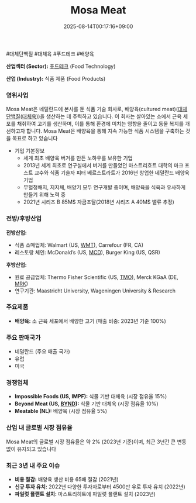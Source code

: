 ﻿---
title: "Mosa Meat"
date: 2025-08-14T00:17:16+09:00
lastmod: 2025-08-14T00:17:16+09:00
type: docs
sidebar:
  open: true
weight: 583
---
<div style="display:none">
  <meta property="article:published_time" content="2025-08-13T15:17:16Z" />
  <meta property="article:modified_time" content="2025-08-13T15:17:16Z" />
</div>
#대체단백질 #대체육 #푸드테크 #배양육

**산업섹터 (Sector):** [푸드테크](/industry-study/푸드테크/) (Food Technology)  

**산업 (Industry):** 식품 제품 (Food Products)

### 영위사업

Mosa Meat은 네덜란드에 본사를 둔 식품 기술 회사로, 배양육(cultured meat)([대체 단백질](/industry-study/대체-단백질/)([대체육](/industry-study/대체육/)))을 생산하는 데 주력하고 있습니다. 이 회사는 살아있는 소에서 근육 세포를 채취하여 고기를 생산하며, 이를 통해 환경에 미치는 영향을 줄이고 동물 복지를 개선하고자 합니다. Mosa Meat은 배양육을 통해 지속 가능한 식품 시스템을 구축하는 것을 목표로 하고 있습니다

- 기업 기본정보
	- 세계 최초 배양육 버거를 만든 노하우를 보유한 기업
	- 2013년 세계 최초로 연구실에서 버거를 만들었던 마스트리흐트 대학의 마크 포스트 교수와 식품 기술자 피터 베르스트라트가 2016년 창업한 네덜란드 배양육 기업
	- 무혈청배지, 지지체, 배양기 모두 연구개발 중이며, 배양육을 식육과 유사하게 만들기 위해 노력 중
	- 2021년 시리즈 B 85M$ 자금조달(2018년 시리즈 A 40M$ 밸류 추정)

### 전방/후방산업

**전방산업:**

- 식품 소매업체: Walmart (US, [WMT](/company-analysis/wmt/)), Carrefour (FR, CA)
- 레스토랑 체인: McDonald’s (US, [MCD](/company-analysis/mcd/)), Burger King (US, QSR)

**후방산업:**

- 원료 공급업체: Thermo Fisher Scientific (US, [TMO](/company-analysis/tmo/)), Merck KGaA (DE, [MRK](/company-analysis/mrk/))
- 연구기관: Maastricht University, Wageningen University & Research

### 주요제품

- **배양육:** 소 근육 세포에서 배양한 고기 (매출 비중: 2023년 기준 100%)

### 주요 판매국가

- 네덜란드 (주요 매출 국가)
- 유럽
- 미국

### 경쟁업체

- **Impossible Foods (US, IMPF):** 식물 기반 대체육 (시장 점유율 15%)
- **Beyond Meat (US, [BYND](/company-analysis/bynd/)):** 식물 기반 대체육 (시장 점유율 10%)
- **Meatable (NL):** 배양육 (시장 점유율 5%)

### 산업 내 글로벌 시장 점유율

Mosa Meat의 글로벌 시장 점유율은 약 2% (2023년 기준)이며, 최근 3년간 큰 변동 없이 유지되고 있습니다

### 최근 3년 내 주요 이슈

- **비용 절감:** 배양육 생산 비용 65배 절감 (2021년)
- **신규 투자 유치:** 2022년 다양한 투자자로부터 4500만 유로 투자 유치 (2022년)
- **파일럿 플랜트 설치:** 마스트리히트에 파일럿 플랜트 설치 (2023년)
